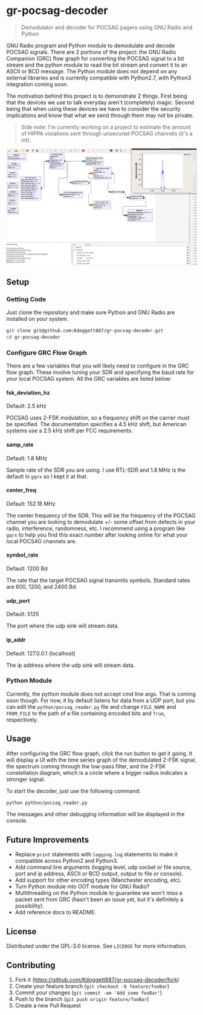# gr-pocsag-decoder

> Demodulator and decoder for POCSAG pagers using GNU Radio and Python

GNU Radio program and Python module to demodulate and decode POCSAG signals. There are 2 portions of the project: the GNU Radio Companion (GRC) flow graph for converting the POCSAG signal to a bit stream and the python module to read the bit stream and convert it to an ASCII or BCD message. The Python module does not depend on any external libraries and is currently compatible with Python2.7, with Python3 integration coming soon.

The motivation behind this project is to demonstrate 2 things. First being that the devices we use to talk everyday aren't (completely) magic. Second being that when using these devices we have to consider the security implications and know that what we send through them may not be private.

> Side note: I'm currently working on a project to estimate the amount of HIPPA violations sent through unsecured POCSAG channels (it's a lot).

![](./imgs/gr-pocsag-demod.png)

## Setup

### Getting Code

Just clone the repository and make sure Python and GNU Radio are installed on your system.

```sh
git clone git@github.com:Kdoggett887/gr-pocsag-decoder.git
cd gr-pocsag-decoder
```

### Configure GRC Flow Graph

There are a few variables that you will likely need to configure in the GRC flow graph. These involve tuning your SDR and specifying the baud rate for your local POCSAG system. All the GRC variables are listed below:

#### fsk_deviation_hz

Default: 2.5 kHz

POCSAG uses 2-FSK modulation, so a frequency shift on the carrier must be specified. The documentation specifies a 4.5 kHz shift, but American systems use a 2.5 kHz shift per FCC requirements.

#### samp_rate

Default: 1.8 MHz

Sample rate of the SDR you are using. I use RTL-SDR and 1.8 MHz is the default in `gqrx` so I kept it at that.

#### center_freq

Default: 152.18 MHz

The center frequency of the SDR. This will be the frequency of the POCSAG channel you are looking to demodulate +/- some offset from defects in your radio, interference, randomness, etc. I recommend using a program like `gqrx` to help you find this exact number after looking online for what your local POCSAG channels are.

#### symbol_rate

Default: 1200 Bd

The rate that the target POCSAG signal transmits symbols. Standard rates are 600, 1200, and 2400 Bd.

#### udp_port

Default: 5125

The port where the udp sink will stream data.

#### ip_addr

Default: 127.0.0.1 (localhost)

The ip address where the udp sink will stream data.

### Python Module

Currently, the python module does not accept cmd line args. That is coming soon though. For now, it by default listens for data from a UDP port, but you can edit the `python/pocsag_reader.py` file and change `FILE_NAME` and `FROM_FILE` to the path of a file containing encoded bits and `True`, respectively.

## Usage

After configuring the GRC flow graph, click the run button to get it going. It will display a UI with the time series graph of the demodulated 2-FSK signal, the spectrum coming through the low-pass filter, and the 2-FSK constellation diagram, which is a circle where a bigger radius indicates a stronger signal.

To start the decoder, just use the following command:

```sh
python python/pocsag_reader.py
```

The messages and other debugging information will be displayed in the console.

## Future Improvements

- Replace `print` statements with `logging.log` statements to make it compatible across Python2 and Python3.
- Add command line arguments (logging level, udp socket or file source, port and ip address, ASCII or BCD output, output to file or console).
- Add support for other encoding types (Manchester encoding, etc).
- Turn Python module into OOT module for GNU Radio?
- Multithreading on the Python module to guarantee we won't miss a packet sent from GRC (hasn't been an issue yet, but it's definitely a possibility).
- Add reference docs to README.

## License

Distributed under the GPL-3.0 license. See `LICENSE` for more information.

## Contributing

1. Fork it (<https://github.com/Kdoggett887/gr-pocsag-decoder/fork>)
2. Create your feature branch (`git checkout -b feature/fooBar`)
3. Commit your changes (`git commit -am 'Add some fooBar'`)
4. Push to the branch (`git push origin feature/fooBar`)
5. Create a new Pull Request
